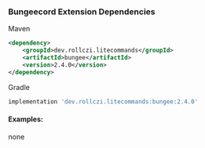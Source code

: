 ### Bungeecord Extension Dependencies
Maven
```xml
<dependency>
    <groupId>dev.rollczi.litecommands</groupId>
    <artifactId>bungee</artifactId>
    <version>2.4.0</version>
</dependency>
```
Gradle
```groovy
implementation 'dev.rollczi.litecommands:bungee:2.4.0'
```

#### Examples:
none